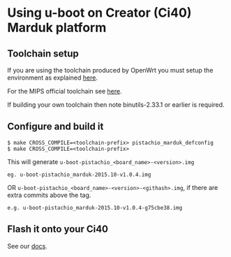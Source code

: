 # Using u-boot on Creator (Ci40) Marduk platform

## Toolchain setup
If you are using the toolchain produced by OpenWrt you must setup the environment as explained
[here](https://wiki.openwrt.org/doc/devel/crosscompile).

For the MIPS official toolchain see
[here](https://community.imgtec.com/developers/mips/tools/codescape-mips-sdk/download-codescape-mips-sdk-essentials/).

If building your own toolchain then note binutils-2.33.1 or earlier is required.

## Configure and build it
	$ make CROSS_COMPILE=<toolchain-prefix> pistachio_marduk_defconfig
	$ make CROSS_COMPILE=<toolchain-prefix>

This will generate `u-boot-pistachio_<board_name>-<version>.img`

    eg. u-boot-pistachio_marduk-2015.10-v1.0.4.img

OR `u-boot-pistachio_<board_name>-<version>-<githash>.img`, if there are extra commits above the tag.

    e.g. u-boot-pistachio_marduk-2015.10-v1.0.4-g75cbe38.img

## Flash it onto your Ci40
See our [docs](https://docs.creatordev.io/ci40/guides/openwrt-platform/#flashing-u-boot-binary).
